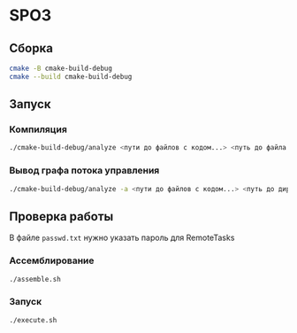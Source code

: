 # SPO3
## Сборка

```bash
cmake -B cmake-build-debug
cmake --build cmake-build-debug
```

## Запуск 

### Компиляция

```bash
./cmake-build-debug/analyze <пути до файлов с кодом...> <путь до файла с результатом>
```

### Вывод графа потока управления

```bash
./cmake-build-debug/analyze -а <пути до файлов с кодом...> <путь до директории с результатом>
```

## Проверка работы
В файле `passwd.txt` нужно указать пароль для RemoteTasks

### Ассемблирование

```bash
./assemble.sh
```

### Запуск

```bash
./execute.sh
```
